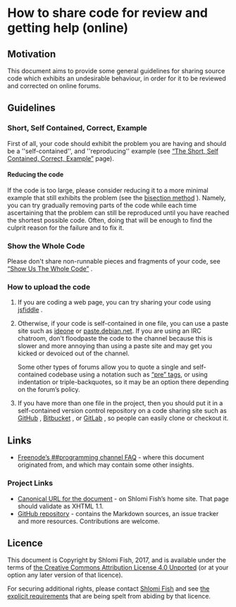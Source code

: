 # How to share code for review and getting help (online)

## Motivation

This document aims to provide some general guidelines for sharing source code
which exhibits an undesirable behaviour, in order for it to be reviewed and
corrected on online forums.

## Guidelines

### Short, Self Contained, Correct, Example

First of all, your code should exhibit the problem you are having and should be a ''self-contained'', and ''reproducing'' example (see [“The Short, Self Contained, Correct, Example”](http://sscce.org/) page).

#### Reducing the code

If the code is too large, please consider reducing it to a more minimal example that still exhibits the problem (see the [bisection method](https://en.wikipedia.org/wiki/Bisection_method) ). Namely, you can try gradually removing parts of
the code while each time ascertaining that the problem can still be reproduced
until you have reached the shortest possible code. Often, doing that will be
enough to find the culprit reason for the failure and to fix it.

### Show the Whole Code

Please don't share non-runnable pieces and fragments of your code, see [“Show Us The Whole Code”](http://shadow.cat/blog/matt-s-trout/show-us-the-whole-code/) .


### How to upload the code

<ol>

<li>

<p>

If you are coding a web page, you can try sharing your code using [jsfiddle](http://jsfiddle.net/) .

</p>

</li>

<li>

<p>

Otherwise, if your code is self-contained in one file, you can use a paste site such as [ideone](http://ideone.com/) or [paste.debian.net](https://paste.debian.net/). If you are using an IRC chatroom, don't floodpaste the code to the channel because this is slower and more annoying than using a paste site and may get you kicked or devoiced out of the channel.

</p>

<p>

Some other types of forums allow you to quote a single and self-contained codebase using a notation such as [“pre” tags](https://developer.mozilla.org/en-US/docs/Web/HTML/Element/pre), or using indentation or triple-backquotes, so it may be an option there depending on the forum’s policy.

</p>

</li>

<li>

<p>

If you have more than one file in the project, then you should put it in a self-contained version control repository on a code sharing site such as [GitHub](http://github.com/) , [Bitbucket](http://bitbucket.org/) , or [GitLab](https://about.gitlab.com/) , so people can easily clone or checkout it.

</p>

</li>


</ol>

## Links

* [Freenode’s ##programming channel FAQ](https://github.com/shlomif/Freenode-programming-channel-FAQ/blob/master/FAQ.mdwn) - where this document originated from, and which may contain some other insights.

### Project Links

* [Canonical URL for the document](http://www.shlomifish.org/philosophy/computers/FILL_IN/) - on Shlomi Fish’s home site. That page should validate as XHTML 1.1.
* [GitHub repository](https://github.com/shlomif/how-to-share-code-for-review) - contains the Markdown sources, an issue tracker and more resources. Contributions are welcome.

## Licence

This document is Copyright by Shlomi Fish, 2017, and is available
under the
terms of <a rel="license"
href="http://creativecommons.org/licenses/by/4.0/">the Creative Commons
Attribution License 4.0 Unported</a> (or at your option any
later version of that licence).

For securing additional rights, please contact
<a href="http://www.shlomifish.org/me/contact-me/">Shlomi Fish</a>
and see <a href="http://www.shlomifish.org/meta/copyrights/">the
explicit requirements</a> that are being spelt from abiding by
that licence.
